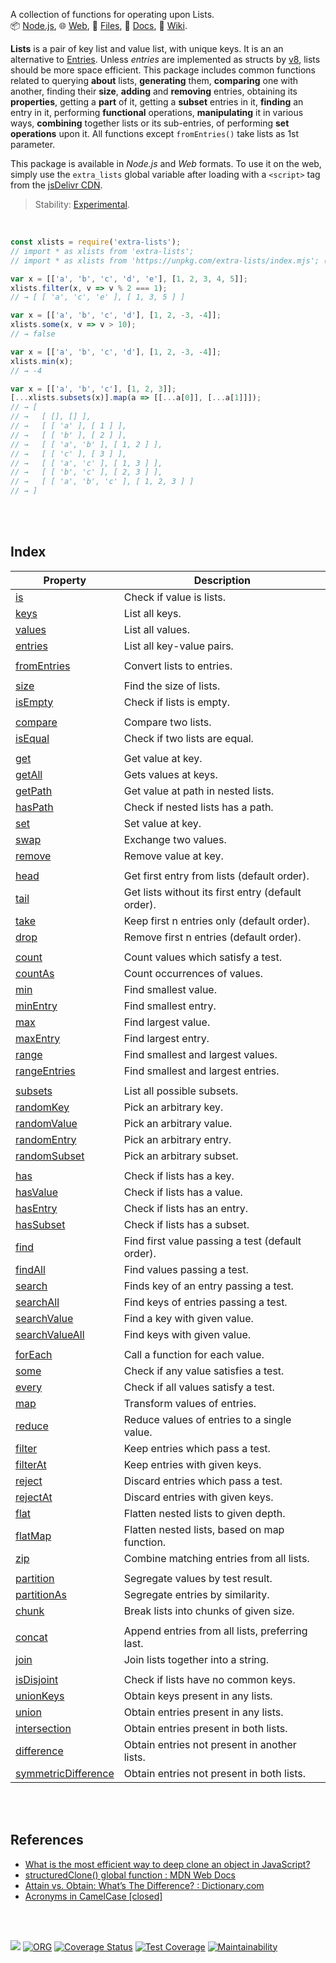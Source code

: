 A collection of functions for operating upon Lists.<br>
📦 [Node.js](https://www.npmjs.com/package/extra-lists),
🌐 [Web](https://www.npmjs.com/package/extra-lists.web),
📜 [Files](https://unpkg.com/extra-lists/),
📰 [Docs](https://nodef.github.io/extra-lists/),
📘 [Wiki](https://github.com/nodef/extra-lists/wiki/).

**Lists** is a pair of key list and value list, with unique keys. It is an an
alternative to [Entries]. Unless *entries* are implemented as structs by [v8],
lists should be more space efficient. This package includes common functions
related to querying **about** lists, **generating** them, **comparing** one with
another, finding their **size**, **adding** and **removing** entries, obtaining
its **properties**, getting a **part** of it, getting a **subset** entries in
it, **finding** an entry in it, performing **functional** operations,
**manipulating** it in various ways, **combining** together lists or its
sub-entries, of performing **set operations** upon it. All functions except
`fromEntries()` take lists as 1st parameter.

This package is available in *Node.js* and *Web* formats. To use it on the web,
simply use the `extra_lists` global variable after loading with a `<script>`
tag from the [jsDelivr CDN].

> Stability: [Experimental](https://www.youtube.com/watch?v=L1j93RnIxEo).

[v8]: https://v8.dev
[Entries]: https://github.com/nodef/extra-lists/wiki/Entries
[jsDelivr CDN]: https://cdn.jsdelivr.net/npm/extra-lists.web/index.js

<br>

```javascript
const xlists = require('extra-lists');
// import * as xlists from 'extra-lists';
// import * as xlists from 'https://unpkg.com/extra-lists/index.mjs'; (deno)

var x = [['a', 'b', 'c', 'd', 'e'], [1, 2, 3, 4, 5]];
xlists.filter(x, v => v % 2 === 1);
// → [ [ 'a', 'c', 'e' ], [ 1, 3, 5 ] ]

var x = [['a', 'b', 'c', 'd'], [1, 2, -3, -4]];
xlists.some(x, v => v > 10);
// → false

var x = [['a', 'b', 'c', 'd'], [1, 2, -3, -4]];
xlists.min(x);
// → -4

var x = [['a', 'b', 'c'], [1, 2, 3]];
[...xlists.subsets(x)].map(a => [[...a[0]], [...a[1]]]);
// → [
// →   [ [], [] ],
// →   [ [ 'a' ], [ 1 ] ],
// →   [ [ 'b' ], [ 2 ] ],
// →   [ [ 'a', 'b' ], [ 1, 2 ] ],
// →   [ [ 'c' ], [ 3 ] ],
// →   [ [ 'a', 'c' ], [ 1, 3 ] ],
// →   [ [ 'b', 'c' ], [ 2, 3 ] ],
// →   [ [ 'a', 'b', 'c' ], [ 1, 2, 3 ] ]
// → ]
```

<br>
<br>


## Index

| Property | Description |
|  ----  |  ----  |
| [is] | Check if value is lists. |
| [keys] | List all keys. |
| [values] | List all values. |
| [entries] | List all key-value pairs. |
|  |  |
| [fromEntries] | Convert lists to entries. |
|  |  |
| [size] | Find the size of lists. |
| [isEmpty] | Check if lists is empty. |
|  |  |
| [compare] | Compare two lists. |
| [isEqual] | Check if two lists are equal. |
|  |  |
| [get] | Get value at key. |
| [getAll] | Gets values at keys. |
| [getPath] | Get value at path in nested lists. |
| [hasPath] | Check if nested lists has a path. |
| [set] | Set value at key. |
| [swap] | Exchange two values. |
| [remove] | Remove value at key. |
|  |  |
| [head] | Get first entry from lists (default order). |
| [tail] | Get lists without its first entry (default order). |
| [take] | Keep first n entries only (default order). |
| [drop] | Remove first n entries (default order). |
|  |  |
| [count] | Count values which satisfy a test. |
| [countAs] | Count occurrences of values. |
| [min] | Find smallest value. |
| [minEntry] | Find smallest entry. |
| [max] | Find largest value. |
| [maxEntry] | Find largest entry. |
| [range] | Find smallest and largest values. |
| [rangeEntries] | Find smallest and largest entries. |
|  |  |
| [subsets] | List all possible subsets. |
| [randomKey] | Pick an arbitrary key. |
| [randomValue] | Pick an arbitrary value. |
| [randomEntry] | Pick an arbitrary entry. |
| [randomSubset] | Pick an arbitrary subset. |
|  |  |
| [has] | Check if lists has a key. |
| [hasValue] | Check if lists has a value. |
| [hasEntry] | Check if lists has an entry. |
| [hasSubset] | Check if lists has a subset. |
| [find] | Find first value passing a test (default order). |
| [findAll] | Find values passing a test. |
| [search] | Finds key of an entry passing a test. |
| [searchAll] | Find keys of entries passing a test. |
| [searchValue] | Find a key with given value. |
| [searchValueAll] | Find keys with given value. |
|  |  |
| [forEach] | Call a function for each value. |
| [some] | Check if any value satisfies a test. |
| [every] | Check if all values satisfy a test. |
| [map] | Transform values of entries. |
| [reduce] | Reduce values of entries to a single value. |
| [filter] | Keep entries which pass a test. |
| [filterAt] | Keep entries with given keys. |
| [reject] | Discard entries which pass a test. |
| [rejectAt] | Discard entries with given keys. |
| [flat] | Flatten nested lists to given depth. |
| [flatMap] | Flatten nested lists, based on map function. |
| [zip] | Combine matching entries from all lists. |
|  |  |
| [partition] | Segregate values by test result. |
| [partitionAs] | Segregate entries by similarity. |
| [chunk] | Break lists into chunks of given size. |
|  |  |
| [concat] | Append entries from all lists, preferring last. |
| [join] | Join lists together into a string. |
|  |  |
| [isDisjoint] | Check if lists have no common keys. |
| [unionKeys] | Obtain keys present in any lists. |
| [union] | Obtain entries present in any lists. |
| [intersection] | Obtain entries present in both lists. |
| [difference] | Obtain entries not present in another lists. |
| [symmetricDifference] | Obtain entries not present in both lists. |

<br>
<br>


## References

- [What is the most efficient way to deep clone an object in JavaScript?](https://stackoverflow.com/a/122704/1413259)
- [structuredClone() global function : MDN Web Docs](https://developer.mozilla.org/en-US/docs/Web/API/structuredClone)
- [Attain vs. Obtain: What’s The Difference? : Dictionary.com](https://www.dictionary.com/e/attain-vs-obtain/)
- [Acronyms in CamelCase [closed]](https://stackoverflow.com/q/15526107/1413259)

<br>
<br>


[![](https://img.youtube.com/vi/8O0Nt9qY_vo/maxresdefault.jpg)](https://www.youtube.com/watch?v=8O0Nt9qY_vo)
[![ORG](https://img.shields.io/badge/org-nodef-green?logo=Org)](https://nodef.github.io)
[![Coverage Status](https://coveralls.io/repos/github/nodef/extra-lists/badge.svg?branch=master)](https://coveralls.io/github/nodef/extra-lists?branch=master)
[![Test Coverage](https://api.codeclimate.com/v1/badges/b7e8da9d66573c40ad3e/test_coverage)](https://codeclimate.com/github/nodef/extra-lists/test_coverage)
[![Maintainability](https://api.codeclimate.com/v1/badges/b7e8da9d66573c40ad3e/maintainability)](https://codeclimate.com/github/nodef/extra-lists/maintainability)


[is]: https://github.com/nodef/extra-lists/wiki/is
[keys]: https://github.com/nodef/extra-lists/wiki/keys
[values]: https://github.com/nodef/extra-lists/wiki/values
[entries]: https://github.com/nodef/extra-lists/wiki/entries
[fromEntries]: https://github.com/nodef/extra-lists/wiki/fromEntries
[size]: https://github.com/nodef/extra-lists/wiki/size
[isEmpty]: https://github.com/nodef/extra-lists/wiki/isEmpty
[compare]: https://github.com/nodef/extra-lists/wiki/compare
[isEqual]: https://github.com/nodef/extra-lists/wiki/isEqual
[get]: https://github.com/nodef/extra-lists/wiki/get
[getAll]: https://github.com/nodef/extra-lists/wiki/getAll
[getPath]: https://github.com/nodef/extra-lists/wiki/getPath
[hasPath]: https://github.com/nodef/extra-lists/wiki/hasPath
[set]: https://github.com/nodef/extra-lists/wiki/set
[swap]: https://github.com/nodef/extra-lists/wiki/swap
[remove]: https://github.com/nodef/extra-lists/wiki/remove
[head]: https://github.com/nodef/extra-lists/wiki/head
[tail]: https://github.com/nodef/extra-lists/wiki/tail
[take]: https://github.com/nodef/extra-lists/wiki/take
[drop]: https://github.com/nodef/extra-lists/wiki/drop
[count]: https://github.com/nodef/extra-lists/wiki/count
[countAs]: https://github.com/nodef/extra-lists/wiki/countAs
[min]: https://github.com/nodef/extra-lists/wiki/min
[minEntry]: https://github.com/nodef/extra-lists/wiki/minEntry
[max]: https://github.com/nodef/extra-lists/wiki/max
[maxEntry]: https://github.com/nodef/extra-lists/wiki/maxEntry
[range]: https://github.com/nodef/extra-lists/wiki/range
[rangeEntries]: https://github.com/nodef/extra-lists/wiki/rangeEntries
[subsets]: https://github.com/nodef/extra-lists/wiki/subsets
[randomKey]: https://github.com/nodef/extra-lists/wiki/randomKey
[randomValue]: https://github.com/nodef/extra-lists/wiki/randomValue
[randomEntry]: https://github.com/nodef/extra-lists/wiki/randomEntry
[randomSubset]: https://github.com/nodef/extra-lists/wiki/randomSubset
[has]: https://github.com/nodef/extra-lists/wiki/has
[hasValue]: https://github.com/nodef/extra-lists/wiki/hasValue
[hasEntry]: https://github.com/nodef/extra-lists/wiki/hasEntry
[hasSubset]: https://github.com/nodef/extra-lists/wiki/hasSubset
[find]: https://github.com/nodef/extra-lists/wiki/find
[findAll]: https://github.com/nodef/extra-lists/wiki/findAll
[search]: https://github.com/nodef/extra-lists/wiki/search
[searchAll]: https://github.com/nodef/extra-lists/wiki/searchAll
[searchValue]: https://github.com/nodef/extra-lists/wiki/searchValue
[searchValueAll]: https://github.com/nodef/extra-lists/wiki/searchValueAll
[forEach]: https://github.com/nodef/extra-lists/wiki/forEach
[some]: https://github.com/nodef/extra-lists/wiki/some
[every]: https://github.com/nodef/extra-lists/wiki/every
[map]: https://github.com/nodef/extra-lists/wiki/map
[reduce]: https://github.com/nodef/extra-lists/wiki/reduce
[filter]: https://github.com/nodef/extra-lists/wiki/filter
[filterAt]: https://github.com/nodef/extra-lists/wiki/filterAt
[reject]: https://github.com/nodef/extra-lists/wiki/reject
[rejectAt]: https://github.com/nodef/extra-lists/wiki/rejectAt
[flat]: https://github.com/nodef/extra-lists/wiki/flat
[flatMap]: https://github.com/nodef/extra-lists/wiki/flatMap
[zip]: https://github.com/nodef/extra-lists/wiki/zip
[partition]: https://github.com/nodef/extra-lists/wiki/partition
[partitionAs]: https://github.com/nodef/extra-lists/wiki/partitionAs
[chunk]: https://github.com/nodef/extra-lists/wiki/chunk
[concat]: https://github.com/nodef/extra-lists/wiki/concat
[join]: https://github.com/nodef/extra-lists/wiki/join
[isDisjoint]: https://github.com/nodef/extra-lists/wiki/isDisjoint
[unionKeys]: https://github.com/nodef/extra-lists/wiki/unionKeys
[union]: https://github.com/nodef/extra-lists/wiki/union
[intersection]: https://github.com/nodef/extra-lists/wiki/intersection
[difference]: https://github.com/nodef/extra-lists/wiki/difference
[symmetricDifference]: https://github.com/nodef/extra-lists/wiki/symmetricDifference
